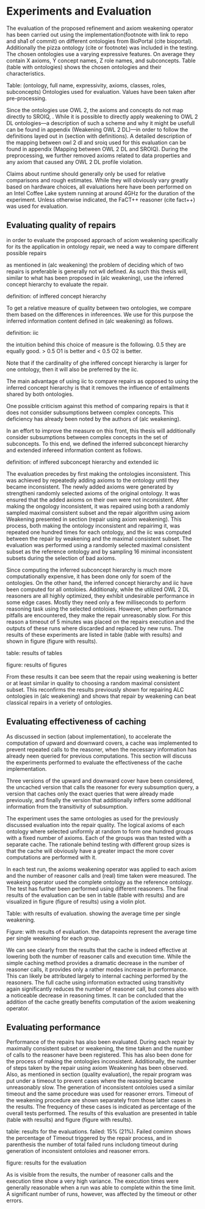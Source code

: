 # Experiments and Evaluation

The evaluation of the proposed refinement and axiom weakening operator has been carried out using the implementation(footnote with link to repo and sha1 of commit) on different ontologies from BioPortal (cite bioportal). Additionally the pizza ontology (cite or footnote) was included in the testing. The chosen ontologies use a varying expressive features. On average they contain X axioms, Y concept names, Z role names, and subconcepts. Table (table with ontologies) shows the chosen ontologies and their characteristics.

Table: (ontology, full name, expressivity, axioms, classes, roles, subconcepts) Ontologies used for evaluation. Values have been taken after pre-processing.

Since the ontologies use OWL 2, the axioms and concepts do not map directly to SROIQ, . While it is possible to directly apply weakening to OWL 2 DL ontologies—a description of such a scheme and why it might be usefull can be found in appendix (Weakening OWL 2 DL)—in order to follow the definitions layed out in (section with definitions). A detailed description of the mapping between owl 2 dl and sroiq used for this evaluation can be found in appendix (Mapping between OWL 2 DL and SROIQ). During the preprocessing, we further removed axioms related to data properties and any axiom that caused any OWL 2 DL profile violation.

Claims about runtime should generally only be used for relative comparisons and rough estimates. While they will obviously vary greatly based on hardware choices, all evaluations here have been performed on an Intel Coffee Lake system running at around 4GHz for the duration of the experiment. Unless otherwise indicated, the FaCT++ reasoner (cite fact++) was used for evaluation.

## Evaluating quality of repairs

in order to evaluate the proposed approach of aciom weakening specifically for its the application in ontology repair, we need a way to compare different possible repairs 

as mentioned in (alc weakening) the problem of deciding which of two repairs is preferable is generally not wll defined. As such this thesis will, similar to what has been proposed in (alc weakening), use the inferred concept hierarchy to evaluate the repair. 

definition: of inffered concept hierarchy

To get a relative measure of quality between two ontologies, we compare them based on the differences in infereences. We use for this purpose the inferred information content defined in (alc weakening) as follows.

definition: iic

the intuition behind this choice of measure is the following. 0.5 they are equally good. > 0.5 O1 is better and < 0.5 O2 is better.

Note that if the cardinality of ghe inffered concept hierarchy is larger for one ontology, then it will also be preferred by the iic.

The main advantage of using iic to compare repairs as opposed to using the inferred concept hierarchy is that it removes the influence of entailments shared by both ontologies.

One possible criticism against this method of comparing repairs is that it does not consider subsumptions between complex concepts. This deficiency has already been noted by the authors of (alc weakening).

In an effort to improve the measure on this front, this thesis will additionally consider subsumptions between complex concepts in the set of subconcepts. To this end, we defined the inferred subconcept hierarchy and extended infereed information content as follows.

definition: of inffered subconcept hierarchy and extended iic

The evaluation precedes by first making the ontologies inconsistent. This was achieved by repeatedly adding axioms 
to the ontology until they became inconsistent. The newly added axioms were generated by strengtheni randomly selected axioms of the original ontology. It was ensured that the added axioms on their own were not inconsistent. After making the ongology inconsistent, it was repaired using both a randomly sampled maximal consistent subset and the repair algorithm using axiom Weakening presented in section (repair using axiom weakening). This process, both making the ontology inconsistent and repairimg it, was repeated one hundred times for each ontology, and the iic was computed between the repair by weakening and the maximal consistent subset. The evaluation was performed using a randomly selected maximal consistent subset as the reference ontology and by sampling 16 minimal inconsistent subsets during the selection of bad axioms.

Since computing the inferred subconcept hierarchy is much more computationally expensive, it has been done only for soem of the ontologies. On the other hand, the inferred concept hierarchy and iic have been computed for all ontoloies. Additionaly, while the utilized OWL 2 DL reasoners are all highly optimized, they exhibit undesirable performance in some edge cases. Mostly they need only a few milliseconds to perform reasoning task using the selected ontoloies. However, when performance pitfalls are encountered, they make the repair unreasonably slow. For this reason a timeout of 5 minutes was placed on the repairs execution and the outputs of these runs where discarded and replaced by new runs. The results of these experiments are listed in table (table with results) and shown in figure (figure with results).

table: results of tables

figure: results of figures 

From these results it can bee seem that the repair using weakening is better or at least similar in quality to choosing a random maximal consistent subset. This reconfirms the results previously shown for repairing ALC ontologies in (alc weakening) and shows that repair by weakening can beat classical repairs in a veriety of ontologies. 

## Evaluating effectiveness of caching

As discussed in section (about implementation), to accelerate the computation of upward and downward covers, a cache was implemented to prevent repeated calls to the reasoner, when the necessary information has already neen queried for previous computations. This section will discuss the experiments performed to evaluate the effectiveness of the cache implementation.

Three versions of the upward and downward cover have been considered, the uncached version that calls the reasoner for every subsumption query, a version that caches only the exact queries that were already made previously, and finally the version that additionally inffers some additional information from the transitivity of subsumption.

The experiment uses the same ontologies as used for the previously discussed evaluation into the repair quality. The logical axioms of each ontology where selected uniformly at random to form one hundred groups with a fixed number of axioms. Each of the groups was than tested with a separate cache. The rationale behind testing with different group sizes is that the cache will obviously have a greater impact the more cover computations are performed with it.

In each test run, the axioms weakening operator was applied to each axiom and the number of reasoner calls and (real) time taken were measured. The weakeing operator used the complete ontology as the reference ontology. The test has further been performed using different reasoners. The final results of the evaluation can be sen in table (table with results) and are visualized in figure (figure of results) using a violin plot.

Table: with results of evaluation. showing the average time per single weakening.

Figure: with results of evaluation. the datapoints represent the average time per single weakening for each group.

We can see clearly from the results that the cache is indeed effective at lowering both the number of reasoner calls and execution time. While the simple caching method provides a dramatic decrease in the number of reasoner calls, it provides only a rather modes increase in performance. This can likely be attributed largely to internal caching performed by the reasoners. The full cache using information extracted using transitivity again significantly reduces the number of reasoner call, but comes also with a noticeable decrease in reasoning times. It can be concluded that the addition of the cache greatly benefits computation of the axiom weakening operator.

## Evaluating performance

Performance of the repairs has also been evaluated. During each repair by maximally consistent subset or weakening, the time taken and the number of calls to the reasoner have been registered. This has also been done for the process of making the ontologies inconsistent. Additionally, the number of steps taken by the repair using axiom Weakening has been observed. Also, as mentioned in section (quality evaluation), the repair program was put under a timeout to prevent cases where the reasoning became unreasonably slow. The generation of inconsistent ontoloies used a similar timeout and the same procedure was used for reasoner errors. Timeout of the weakening procedure are shown separately from those latter cases in the results. The frequency of these cases is indicated as percentage of the overall tests performed. The results of this evaluation are presented in table (table with results) and figure (figure with results).

table: results for the evaluations. failed: 15% (21%). Failed comimn shows the percentage of Timeout triggered by the repair process, and in parenthesis the number of total failed runs includong timeout during generation of inconsistent ontoloies and reasoner errors.

figure: results for the evaluation

As is visible from the results, the number of reasoner calls and the execution time show a very high variance. The execution times were generally reasonable when a run was able to complete within the time limit. A significant number of runs, however, was affected by the timeout or other errors.
